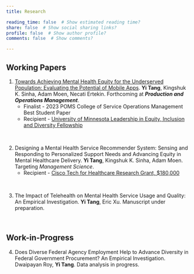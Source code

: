 ```yaml
---
title: Research

reading_time: false  # Show estimated reading time?
share: false  # Show social sharing links?
profile: false  # Show author profile?
comments: false  # Show comments?

---
```

## Working Papers
1. [Towards Achieving Mental Health Equity for the Underserved Population: Evaluating the Potential of Mobile Apps](https://yitang.info/uploads/YiTang_JobMarketPaper.pdf). **Yi Tang**, Kingshuk K. Sinha, Adam Moen, Necati Ertekin. Forthcoming at ***Production and Operations Management***.
    - Finalist - 2023 POMS College of Service Operations Management Best Student Paper
    - Recipient - [University of Minnesota Leadership in Equity, Inclusion and Diversity Fellowship](https://grad.umn.edu/news-events/news-overview/announcing-2020-2021-leadership-equity-inclusion-and-diversity-leid)

<br/>

2. Designing a Mental Health Service Recommender System: Sensing and Responding to Personalized Support Needs and Advancing Equity in Mental Healthcare Delivery. **Yi Tang**, Kingshuk K. Sinha, Adam Moen. Targeting *Management Science*.
    - Recipient - [Cisco Tech for Healthcare Research Grant, $180,000](https://research.umn.edu/inquiry/post/collaboration-cisco-explores-frontier-data-technologies)

<br/>

3. The Impact of Telehealth on Mental Health Service Usage and Quality: An Empirical Investigation. **Yi Tang**, Eric Xu. Manuscript under preparation.  

<br/>

## Work-in-Progress
4. Does Diverse Federal Agency Employment Help to Advance Diversity in Federal Government Procurement? An Empirical Investigation. Dwaipayan Roy, **Yi Tang**. Data analysis in progress. 